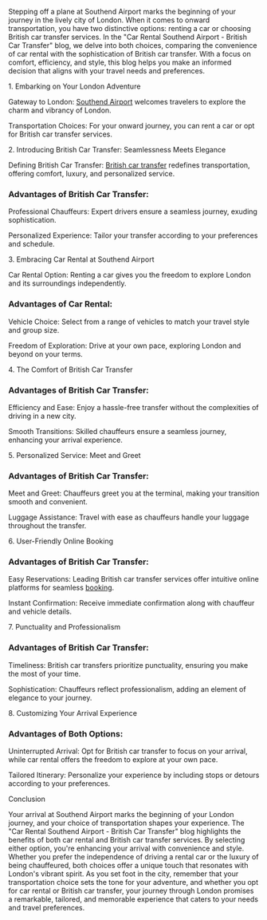 Stepping off a plane at Southend Airport marks the beginning of your journey in the lively city of London. When it comes to onward transportation, you have two distinctive options: renting a car or choosing British car transfer services. In the "Car Rental Southend Airport - British Car Transfer" blog, we delve into both choices, comparing the convenience of car rental with the sophistication of British car transfer. With a focus on comfort, efficiency, and style, this blog helps you make an informed decision that aligns with your travel needs and preferences.

1\. Embarking on Your London Adventure


Gateway to London: [Southend Airport](https://britishcartransfer.co.uk/reliable-airporttaxiservice-at-southendairport-britishcartransfer/) welcomes travelers to explore the charm and vibrancy of London.

Transportation Choices: For your onward journey, you can rent a car or opt for British car transfer services.

2\. Introducing British Car Transfer: Seamlessness Meets Elegance

Defining British Car Transfer: [British car transfer](https://britishcartransfer.co.uk/) redefines transportation, offering comfort, luxury, and personalized service.

### Advantages of British Car Transfer:

Professional Chauffeurs: Expert drivers ensure a seamless journey, exuding sophistication.

Personalized Experience: Tailor your transfer according to your preferences and schedule.

3\. Embracing Car Rental at Southend Airport


Car Rental Option: Renting a car gives you the freedom to explore London and its surroundings independently.

### Advantages of Car Rental:

Vehicle Choice: Select from a range of vehicles to match your travel style and group size.

Freedom of Exploration: Drive at your own pace, exploring London and beyond on your terms.

4\. The Comfort of British Car Transfer


### Advantages of British Car Transfer:

Efficiency and Ease: Enjoy a hassle-free transfer without the complexities of driving in a new city.

Smooth Transitions: Skilled chauffeurs ensure a seamless journey, enhancing your arrival experience.

5\. Personalized Service: Meet and Greet


### Advantages of British Car Transfer:

Meet and Greet: Chauffeurs greet you at the terminal, making your transition smooth and convenient.

Luggage Assistance: Travel with ease as chauffeurs handle your luggage throughout the transfer.

6\. User-Friendly Online Booking


### Advantages of British Car Transfer:

Easy Reservations: Leading British car transfer services offer intuitive online platforms for seamless [booking](https://britishcartransfer.co.uk/results/).

Instant Confirmation: Receive immediate confirmation along with chauffeur and vehicle details.

7\. Punctuality and Professionalism


### Advantages of British Car Transfer:

Timeliness: British car transfers prioritize punctuality, ensuring you make the most of your time.

Sophistication: Chauffeurs reflect professionalism, adding an element of elegance to your journey.

8\. Customizing Your Arrival Experience


### Advantages of Both Options:

Uninterrupted Arrival: Opt for British car transfer to focus on your arrival, while car rental offers the freedom to explore at your own pace.

Tailored Itinerary: Personalize your experience by including stops or detours according to your preferences.

Conclusion


Your arrival at Southend Airport marks the beginning of your London journey, and your choice of transportation shapes your experience. The "Car Rental Southend Airport - British Car Transfer" blog highlights the benefits of both car rental and British car transfer services. By selecting either option, you're enhancing your arrival with convenience and style. Whether you prefer the independence of driving a rental car or the luxury of being chauffeured, both choices offer a unique touch that resonates with London's vibrant spirit. As you set foot in the city, remember that your transportation choice sets the tone for your adventure, and whether you opt for car rental or British car transfer, your journey through London promises a remarkable, tailored, and memorable experience that caters to your needs and travel preferences.
